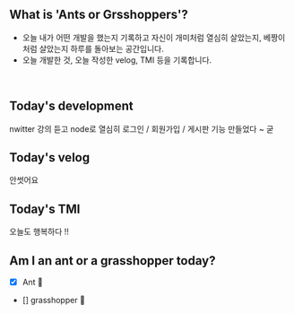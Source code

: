 ## What is 'Ants or Grsshoppers'?

- 오늘 내가 어떤 개발을 했는지 기록하고 자신이 개미처럼 열심히 살았는지, 베짱이처럼 살았는지 하루를 돌아보는 공간입니다.
- 오늘 개발한 것, 오늘 작성한 velog, TMI 등을 기록합니다.

<br>

## Today's development

nwitter 강의 듣고 node로 열심히 로그인 / 회원가입 / 게시판 기능 만들었다 ~ 굳 

## Today's velog

안썻어요

## Today's TMI

오늘도 행복하다 !! 

## Am I an ant or a grasshopper today?

- [x] Ant 🐜
- [] grasshopper 🦗
